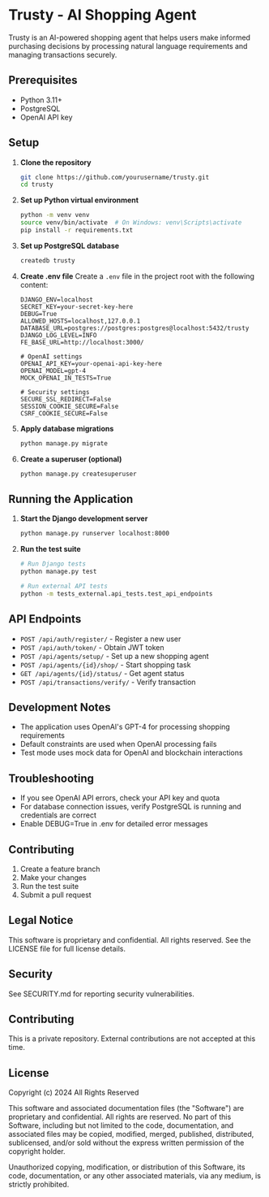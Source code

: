 # Trusty - AI Shopping Agent

Trusty is an AI-powered shopping agent that helps users make informed purchasing decisions by processing natural language requirements and managing transactions securely.

## Prerequisites

- Python 3.11+
- PostgreSQL
- OpenAI API key

## Setup

1. **Clone the repository**
   ```bash
   git clone https://github.com/yourusername/trusty.git
   cd trusty
   ```

2. **Set up Python virtual environment**
   ```bash
   python -m venv venv
   source venv/bin/activate  # On Windows: venv\Scripts\activate
   pip install -r requirements.txt
   ```

3. **Set up PostgreSQL database**
   ```bash
   createdb trusty
   ```

4. **Create .env file**
   Create a `.env` file in the project root with the following content:
   ```env
   DJANGO_ENV=localhost
   SECRET_KEY=your-secret-key-here
   DEBUG=True
   ALLOWED_HOSTS=localhost,127.0.0.1
   DATABASE_URL=postgres://postgres:postgres@localhost:5432/trusty
   DJANGO_LOG_LEVEL=INFO
   FE_BASE_URL=http://localhost:3000/

   # OpenAI settings
   OPENAI_API_KEY=your-openai-api-key-here
   OPENAI_MODEL=gpt-4
   MOCK_OPENAI_IN_TESTS=True

   # Security settings
   SECURE_SSL_REDIRECT=False
   SESSION_COOKIE_SECURE=False
   CSRF_COOKIE_SECURE=False
   ```

5. **Apply database migrations**
   ```bash
   python manage.py migrate
   ```

6. **Create a superuser (optional)**
   ```bash
   python manage.py createsuperuser
   ```

## Running the Application

1. **Start the Django development server**
   ```bash
   python manage.py runserver localhost:8000
   ```

2. **Run the test suite**
   ```bash
   # Run Django tests
   python manage.py test

   # Run external API tests
   python -m tests_external.api_tests.test_api_endpoints
   ```

## API Endpoints

- `POST /api/auth/register/` - Register a new user
- `POST /api/auth/token/` - Obtain JWT token
- `POST /api/agents/setup/` - Set up a new shopping agent
- `POST /api/agents/{id}/shop/` - Start shopping task
- `GET /api/agents/{id}/status/` - Get agent status
- `POST /api/transactions/verify/` - Verify transaction

## Development Notes

- The application uses OpenAI's GPT-4 for processing shopping requirements
- Default constraints are used when OpenAI processing fails
- Test mode uses mock data for OpenAI and blockchain interactions

## Troubleshooting

- If you see OpenAI API errors, check your API key and quota
- For database connection issues, verify PostgreSQL is running and credentials are correct
- Enable DEBUG=True in .env for detailed error messages

## Contributing

1. Create a feature branch
2. Make your changes
3. Run the test suite
4. Submit a pull request

## Legal Notice

This software is proprietary and confidential. All rights reserved. 
See the LICENSE file for full license details.

## Security

See SECURITY.md for reporting security vulnerabilities.

## Contributing

This is a private repository. External contributions are not accepted at this time.

## License

Copyright (c) 2024 All Rights Reserved

This software and associated documentation files (the "Software") are proprietary and confidential. 
All rights are reserved. No part of this Software, including but not limited to the code, documentation, 
and associated files may be copied, modified, merged, published, distributed, sublicensed, and/or sold 
without the express written permission of the copyright holder.

Unauthorized copying, modification, or distribution of this Software, its code, documentation, 
or any other associated materials, via any medium, is strictly prohibited.